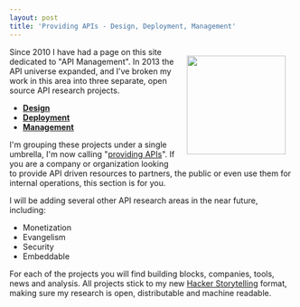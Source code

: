```yaml
---
layout: post
title: 'Providing APIs - Design, Deployment, Management'
---
```

<p><img style="padding: 15px;" src="https://s3.amazonaws.com/kinlane-productions/bw-icons/bw-puzzle-3.png" alt="" width="175" align="right" /></p>
<p>Since 2010 I have had a page on this site dedicated to "API Management". In 2013 the API universe expanded, and I've broken my work in this area into three separate, open source API research projects.</p>
<ul class="mainlist">
<li><a href="http://design.apievangelist.com" target="_blank"><strong>Design</strong></a></li>
<li><a href="http://deployment.apievangelist.com" target="_blank"><strong>Deployment</strong></a></li>
<li><a href="http://management.apievangelist.com" target="_blank"><strong>Management</strong></a></li>
</ul>
<p>I'm grouping these projects under a single umbrella, I'm now calling "<a title="providing APIs" href="http://apievangelist.com/provide/">providing APIs</a>".  If you are a company or organization looking to provide API driven resources to partners, the public or even use them for internal operations, this section is for you.</p>
<p>I will be adding several other API research areas in the near future, including:</p>
<ul class="mainlist">
<li>Monetization</li>
<li>Evangelism</li>
<li>Security</li>
<li>Embeddable</li>
</ul>
<p>For each of the projects you will find building blocks, companies, tools, news and analysis. All projects stick to my new <a title="Hacker Storytelling" href="http://hackerstorytelling.com">Hacker Storytelling</a> format, making sure my research is open, distributable and machine readable.</p>